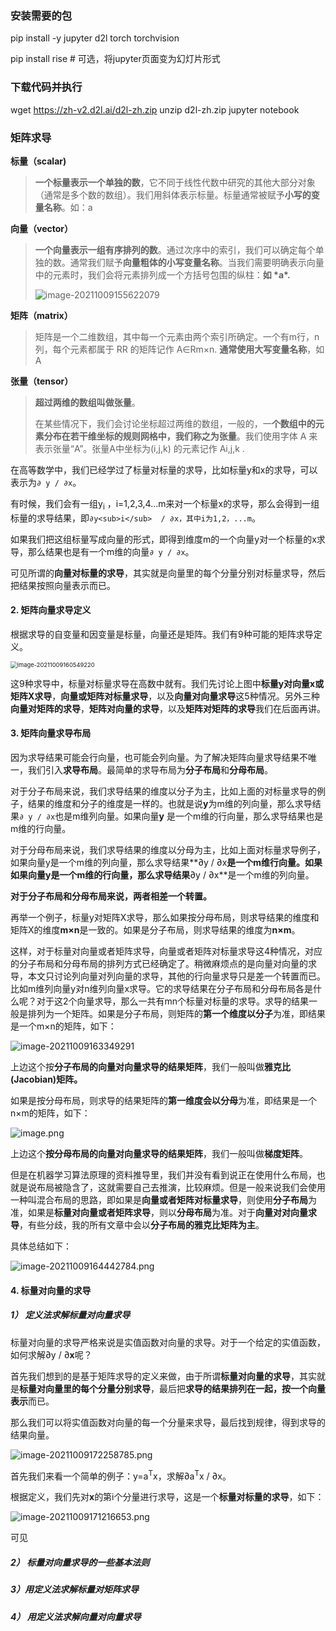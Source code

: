 ### 安装需要的包
pip install -y jupyter d2l torch torchvision

pip install rise  # 可选，将jupyter页面变为幻灯片形式

### 下载代码并执行
wget https://zh-v2.d2l.ai/d2l-zh.zip
unzip d2l-zh.zip
jupyter notebook



### 矩阵求导

**标量（scalar)**

> **一个标量表示一个单独的数**，它不同于线性代数中研究的其他大部分对象（通常是多个数的数组）。我们用斜体表示标量。标量通常被赋予**小写的变量名称**。如：a

 **向量（vector）**

> **一个向量表示一组有序排列的数**。通过次序中的索引，我们可以确定每个单独的数。通常我们赋予**向量粗体的小写变量名称**。当我们需要明确表示向量中的元素时，我们会将元素排列成一个方括号包围的纵柱：**如 \*a\*.**
>
> ![image-20211009155622079](https://i.loli.net/2021/10/09/olMXHNhIybw2fJ6.png)

**矩阵（matrix）**

> 矩阵是一个二维数组，其中每一个元素由两个索引所确定。一个有m行，n列，每个元素都属于 RR 的矩阵记作 A∈Rm×n. **通常使用大写变量名称**，如A
>
>  

**张量（tensor）**

> **超过两维的数组叫做张量**。
>
> 在某些情况下，我们会讨论坐标超过两维的数组，一般的，一**个数组中的元素分布在若干维坐标的规则网格中，我们称之为张量**。我们使用字体 A 来表示张量“A”。张量A中坐标为(i,j,k) 的元素记作 Ai,j,k .





在高等数学中，我们已经学过了标量对标量的求导，比如标量y和x的求导，可以表示为`∂ y / ∂x`。

有时候，我们会有一组y<sub>i</sub> ，i=1,2,3,4...m来对一个标量x的求导，那么会得到一组标量的求导结果，即`∂y<sub>i</sub>  / ∂x，其中i为1,2，...m`。

如果我们把这组标量写成向量的形式，即得到维度m的一个向量y对一个标量的x求导，那么结果也是有一个m维的向量`∂ y / ∂x`。

可见所谓的**向量对标量的求导**，其实就是向量里的每个分量分别对标量求导，然后把结果按照向量表示而已。

#### 2. 矩阵向量求导定义

根据求导的自变量和因变量是标量，向量还是矩阵。我们有9种可能的矩阵求导定义。

<img src="https://i.loli.net/2021/10/09/RlA1rJNKSY4Qoyn.png" alt="image-20211009160549220" style="zoom: 67%;" />



这9种求导中，标量对标量求导在高数中就有。我们先讨论上图中**标量y对向量x或矩阵X求导**，**向量或矩阵对标量求导**，以及**向量对向量求导**这5种情况。另外三种**向量对矩阵的求导**，**矩阵对向量的求导**，以及**矩阵对矩阵的求导**我们在后面再讲。



#### 3. 矩阵向量求导布局

因为求导结果可能会行向量，也可能会列向量。为了解决矩阵向量求导结果不唯一，我们引入**求导布局**。最简单的求导布局为**分子布局**和**分母布局**。

对于分子布局来说，我们求导结果的维度以分子为主，比如上面的对标量求导的例子，结果的维度和分子的维度是一样的。也就是说**y**为m维的列向量，那么求导结果`∂ y / ∂x`也是m维列向量。如果向量**y** 是一个m维的行向量，那么求导结果也是m维的行向量。

对于分母布局来说，我们求导结果的维度以分母为主，比如上面对标量求导例子，如果向量y是一个m维的列向量，那么求导结果**∂y / ∂x**是一个m维行向量。如果如果向量y是一个m维的行向量，那么求导结果**∂y / ∂x**是一个m维的列向量。

**对于分子布局和分母布局来说，两者相差一个转置。**

再举一个例子，标量y对矩阵X求导，那么如果按分母布局，则求导结果的维度和矩阵X的维度**m×n**是一致的。如果是分子布局，则求导结果的维度为**n×m**。

​	这样，对于标量对向量或者矩阵求导，向量或者矩阵对标量求导这4种情况，对应的分子布局和分母布局的排列方式已经确定了。稍微麻烦点的是向量对向量的求导，本文只讨论列向量对列向量的求导，其他的行向量求导只是差一个转置而已。比如m维列向量y对n维列向量x求导。它的求导结果在分子布局和分母布局各是什么呢？对于这2个向量求导，那么一共有mn个标量对标量的求导。求导的结果一般是排列为一个矩阵。如果是分子布局，则矩阵的**第一个维度以分子**为准，即结果是一个m×n的矩阵，如下：

![image-20211009163349291](https://i.loli.net/2021/10/09/qU7fx5VcnMpK8Qb.png)

上边这个按**分子布局的向量对向量求导的结果矩阵**，我们一般叫做**雅克比 (Jacobian)矩阵。**

如果是按分母布局，则求导的结果矩阵的**第一维度会以分母**为准，即结果是一个n×m的矩阵，如下：

![image.png](https://i.loli.net/2021/10/09/LGe7oiwfthZcNku.png)

上边这个**按分母布局的向量对向量求导的结果矩阵**，我们一般叫做**梯度矩阵**。

但是在机器学习算法原理的资料推导里，我们并没有看到说正在使用什么布局，也就是说布局被隐含了，这就需要自己去推演，比较麻烦。但是一般来说我们会使用一种叫混合布局的思路，即如果是**向量或者矩阵对标量求导**，则使用**分子布局**为准，如果是**标量对向量或者矩阵求导**，则以**分母布局**为准。对于**向量对对向量求导**，有些分歧，我的所有文章中会以**分子布局的雅克比矩阵为主**。

具体总结如下：

![image-20211009164442784.png](https://i.loli.net/2021/10/09/qAIpKmgbBhxfVNv.png)





#### 4. 标量对向量的求导

##### 1） 定义法求解标量对向量求导

标量对向量的求导严格来说是实值函数对向量的求导。对于一个给定的实值函数，如何求解∂y / ∂**x**呢？

首先我们想到的是基于矩阵求导的定义来做，由于所谓**标量对向量的求导**，其实就是**标量对向量里的每个分量分别求导**，最后把**求导的结果排列在一起，按一个向量表示**而已。

那么我们可以将实值函数对向量的每一个分量来求导，最后找到规律，得到求导的结果向量。

![image-20211009172258785.png](https://i.loli.net/2021/10/09/B3NcY1bHCqw9mlJ.png)

首先我们来看一个简单的例子：y=a<sup>T</sup>x，求解∂a<sup>T</sup>x / ∂x。

根据定义，我们先对**x**的第i个分量进行求导，这是一个**标量对标量的求导**，如下：

![image-20211009171216653.png](https://i.loli.net/2021/10/09/ZQ8L57oC1RcWEqD.png)

可见





##### 2） 标量对向量求导的一些基本法则







##### 3）用定义法求解标量对矩阵求导





##### 4） 用定义法求解向量对向量求导





























































